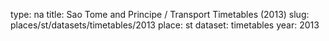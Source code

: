 type: na
title: Sao Tome and Principe / Transport Timetables (2013)
slug: places/st/datasets/timetables/2013
place: st
dataset: timetables
year: 2013
